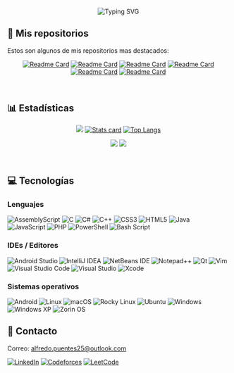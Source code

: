 <div align="center">
<!-- Foto 
<img align="center" alt="Profile" width="150" src="https://github.com/AlfredooP/AlfredooP/blob/main/Resources/profile.png">
<br>
-->
<br>
<!-- Nombre/Usuario -->
<img src="https://readme-typing-svg.demolab.com?font=Fira+Code&weight=600&size=26&pause=1000&color=A800CA&center=true&width=435&lines=Alfredo+Puentes;AlfredooP" alt="Typing SVG" />
</div>

<!--
<h2>🙃 Sobre mi</h2>

- 🏫 Actualmente estudio la carrera de `Ingeniería en Sistemas Computacionales`
- 📈 Me considero una persona `autodidacta` y `competitiva`, siempre me concentro en ampliar mis habilidades y conocimientos
- 💭 Soy aficionado de la algoritmia, me gusta resolver problemas complejos como los de `ICPC` y `Leetcode`
- 🛠️ Actualmente estoy trabajando en un proyecto en equipo: `Salud Universitaria`
- 🔜 Actualmente estoy aprendiendo: `Typescript` y `Python`
<br>
-->

<h2>📁 Mis repositorios</h2>

Estos son algunos de mis repositorios mas destacados:

<div align="center">

[![Readme Card](https://github-readme-stats.vercel.app/api/pin/?username=AlfredooP&repo=Algorithms&border_radius=10&border_color=420097&theme=midnight-purple)](https://github.com/AlfredooP/Algorithms)
[![Readme Card](https://github-readme-stats.vercel.app/api/pin/?username=AlfredooP&repo=ProgramacionWeb&border_radius=10&border_color=420097&theme=midnight-purple)](https://github.com/AlfredooP/ProgramacionWeb)
[![Readme Card](https://github-readme-stats.vercel.app/api/pin/?username=AlfredooP&repo=EstructuraDeDatos&border_radius=10&border_color=420097&theme=midnight-purple)](https://github.com/AlfredooP/EstructuraDeDatos)
[![Readme Card](https://github-readme-stats.vercel.app/api/pin/?username=AlfredooP&repo=ProgramacionOrientadaAObjetos&border_radius=10&border_color=420097&theme=midnight-purple)](https://github.com/AlfredooP/ProgramacionOrientadaAObjetos)
[![Readme Card](https://github-readme-stats.vercel.app/api/pin/?username=AlfredooP&repo=TopicosAvanzados&border_radius=10&border_color=420097&theme=midnight-purple)](https://github.com/AlfredooP/TopicosAvanzados)
[![Readme Card](https://github-readme-stats.vercel.app/api/pin/?username=AlfredooP&repo=Graficacion&border_radius=10&border_color=420097&theme=midnight-purple)](https://github.com/AlfredooP/Graficacion)
</div>
<br>

<h2>📊 Estadísticas</h2>

<div align="center">

[![](http://github-profile-summary-cards.vercel.app/api/cards/profile-details?username=AlfredooP&theme=midnight_purple)](https://github.com/AlfredooP)
[![Stats card](https://github-readme-stats.vercel.app/api?username=AlfredooP&hide=issues&locale=es&hide_border=true&rank_icon=github&show_icons=true&card_width=500&theme=midnight-purple&border_radius=10)](https://github.com/AlfredooP)
[![Top Langs](https://github-readme-stats.vercel.app/api/top-langs/?username=AlfredooP&langs_count=6&layout=compact&locale=es&hide_border=true&theme=midnight-purple&border_radius=10)](https://github.com/AlfredooP)
<!--[![GitHub Streak](https://github-readme-streak-stats.herokuapp.com?user=AlfredooP&theme=midnight-purple&hide_border=true&border_radius=10&locale=es&card_width=800&card_height=200)](https://github.com/AlfredooP) -->
![](http://github-profile-summary-cards.vercel.app/api/cards/productive-time?username=AlfredooP&theme=midnight_purple&utcOffset=-6)
![](http://github-profile-summary-cards.vercel.app/api/cards/most-commit-language?username=AlfredooP&theme=midnight_purple)

<!--[![](https://github-profile-trophy.vercel.app/?username=AlfredooP&theme=tokyonight)]()-->
<!--![](https://komarev.com/ghpvc/?username=AlfredooP)-->

<!--
<a href="https://next.ossinsight.io/widgets/official/compose-user-dashboard-stats?user_id=115375469" target="_blank" style="display: block" align="center">
  <picture>
    <source media="(prefers-color-scheme: dark)" srcset="https://next.ossinsight.io/widgets/official/compose-user-dashboard-stats/thumbnail.png?user_id=115375469&image_size=auto&color_scheme=dark" width="771" height="auto">
    <img alt="Dashboard stats of @AlfredooP" src="https://next.ossinsight.io/widgets/official/compose-user-dashboard-stats/thumbnail.png?user_id=115375469&image_size=auto&color_scheme=light" width="771" height="auto">
  </picture>
</a>
-->

</div>
<br>

<h2>💻 Tecnologías</h2>

<h3>Lenguajes</h3>

![AssemblyScript](https://img.shields.io/badge/assembly%20script-%23000000.svg?style=for-the-badge&logo=assemblyscript&logoColor=white)
![C](https://img.shields.io/badge/c-%2300599C.svg?style=for-the-badge&logo=c&logoColor=white)
![C#](https://img.shields.io/badge/c%23-%23239120.svg?style=for-the-badge&logo=csharp&logoColor=white)
![C++](https://img.shields.io/badge/c++-%2300599C.svg?style=for-the-badge&logo=c%2B%2B&logoColor=white)
![CSS3](https://img.shields.io/badge/css3-%231572B6.svg?style=for-the-badge&logo=css3&logoColor=white)
![HTML5](https://img.shields.io/badge/html5-%23E34F26.svg?style=for-the-badge&logo=html5&logoColor=white)
![Java](https://img.shields.io/badge/java-%23ED8B00.svg?style=for-the-badge&logo=openjdk&logoColor=white)
![JavaScript](https://img.shields.io/badge/javascript-%23323330.svg?style=for-the-badge&logo=javascript&logoColor=%23F7DF1E)
![PHP](https://img.shields.io/badge/php-%23777BB4.svg?style=for-the-badge&logo=php&logoColor=white)
![PowerShell](https://img.shields.io/badge/PowerShell-%235391FE.svg?style=for-the-badge&logo=powershell&logoColor=white)
![Bash Script](https://img.shields.io/badge/bash_script-%23121011.svg?style=for-the-badge&logo=gnu-bash&logoColor=white)


<h3>IDEs / Editores</h3>

![Android Studio](https://img.shields.io/badge/android%20studio-346ac1?style=for-the-badge&logo=android%20studio&logoColor=white)
![IntelliJ IDEA](https://img.shields.io/badge/IntelliJIDEA-000000.svg?style=for-the-badge&logo=intellij-idea&logoColor=white)
![NetBeans IDE](https://img.shields.io/badge/NetBeansIDE-1B6AC6.svg?style=for-the-badge&logo=apache-netbeans-ide&logoColor=white)
![Notepad++](https://img.shields.io/badge/Notepad++-90E59A.svg?style=for-the-badge&logo=notepad%2b%2b&logoColor=black)
![Qt](https://img.shields.io/badge/Qt-%23217346.svg?style=for-the-badge&logo=Qt&logoColor=white)
![Vim](https://img.shields.io/badge/VIM-%2311AB00.svg?style=for-the-badge&logo=vim&logoColor=white)
![Visual Studio Code](https://img.shields.io/badge/Visual%20Studio%20Code-0078d7.svg?style=for-the-badge&logo=visual-studio-code&logoColor=white)
![Visual Studio](https://img.shields.io/badge/Visual%20Studio-5C2D91.svg?style=for-the-badge&logo=visual-studio&logoColor=white)
![Xcode](https://img.shields.io/badge/Xcode-007ACC?style=for-the-badge&logo=Xcode&logoColor=white)


<h3>Sistemas operativos</h3>

![Android](https://img.shields.io/badge/Android-3DDC84?style=for-the-badge&logo=android&logoColor=white)
![Linux](https://img.shields.io/badge/Linux-FCC624?style=for-the-badge&logo=linux&logoColor=black)
![macOS](https://img.shields.io/badge/mac%20os-000000?style=for-the-badge&logo=macos&logoColor=F0F0F0)
![Rocky Linux](https://img.shields.io/badge/-Rocky%20Linux-%2310B981?style=for-the-badge&logo=rockylinux&logoColor=white)
![Ubuntu](https://img.shields.io/badge/Ubuntu-E95420?style=for-the-badge&logo=ubuntu&logoColor=white)
![Windows](https://img.shields.io/badge/Windows-0078D6?style=for-the-badge&logo=windows&logoColor=white)
![Windows XP](https://img.shields.io/badge/Windows%20xp-003399?style=for-the-badge&logo=windowsxp&logoColor=white)
![Zorin OS](https://img.shields.io/badge/-Zorin%20OS-%2310AAEB?style=for-the-badge&logo=zorin&logoColor=white)
<br>

<h2>📩 Contacto</h2>

Correo: alfredo.puentes25@outlook.com

[![LinkedIn](https://img.shields.io/badge/linkedin-%230077B5.svg?style=for-the-badge&logo=linkedin&logoColor=white)](https://www.linkedin.com/in/alfredo-puentes-vargas)
[![Codeforces](https://img.shields.io/badge/Codeforces-445f9d?style=for-the-badge&logo=Codeforces&logoColor=white)](https://codeforces.com/profile/alfredopv)
[![LeetCode](https://img.shields.io/badge/LeetCode-000000?style=for-the-badge&logo=LeetCode&logoColor=#d16c06)](https://leetcode.com/u/alfredopv/)

<!-- agregar link al portfolio -->
